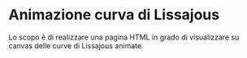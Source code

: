 # Animazione curva di Lissajous
Lo scopo è di realizzare una pagina HTML in grado di visualizzare su canvas delle curve di Lissajous animate.
